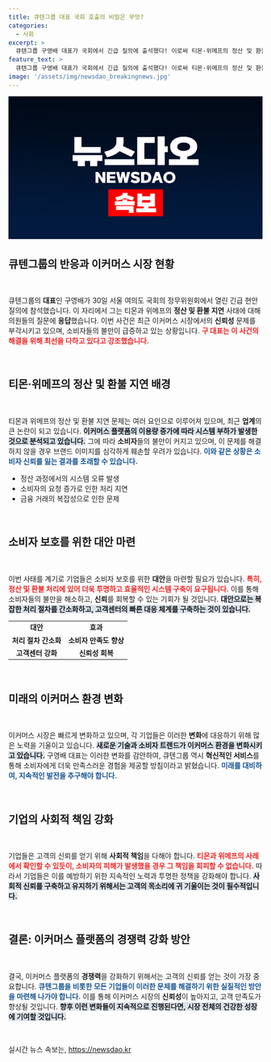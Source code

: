 ```yaml
---
title: 큐텐그룹 대표 국회 호출의 비밀은 무엇?
categories:
  - 사회
excerpt: >
  큐텐그룹 구영배 대표가 국회에서 긴급 질의에 출석했다! 이로써 티몬·위메프의 정산 및 환불 지연 사태의 진실은 밝혀질 수 있을까? 클릭하면 더 많은 이야기를 확인할 수 있다!
feature_text: >
  큐텐그룹 구영배 대표가 국회에서 긴급 질의에 출석했다! 이로써 티몬·위메프의 정산 및 환불 지연 사태의 진실은 밝혀질 수 있을까? 클릭하면 더 많은 이야기를 확인할 수 있다!
image: '/assets/img/newsdao_breakingnews.jpg'
---
```


<p><img src="/assets/img/newsdao_breakingnews.jpg" alt="flaretime 속보" /></p>

<h2 data-ke-size="size26">큐텐그룹의 반응과 이커머스 시장 현황</h2>

<p data-ke-size="size16">&nbsp;</p>

<p>큐텐그룹의 <b>대표</b>인 구영배가 30일 서울 여의도 국회의 정무위원회에서 열린 긴급 현안 질의에 참석했습니다. 이 자리에서 그는 티몬과 위메프의 <b>정산 및 환불 지연</b> 사태에 대해 의원들의 질문에 <b>응답</b>했습니다. 이번 사건은 최근 이커머스 시장에서의 <b>신뢰성</b> 문제를 부각시키고 있으며, 소비자들의 불만이 급증하고 있는 상황입니다. <b><span style="color: #ee2323;">구 대표는 이 사건의 해결을 위해 최선을 다하고 있다고 강조했습니다.</span></b>  </p>

<p data-ke-size="size16">&nbsp;</p>

<h2 data-ke-size="size26">티몬·위메프의 정산 및 환불 지연 배경</h2>

<p data-ke-size="size16">&nbsp;</p>

<p>티몬과 위메프의 정산 및 환불 지연 문제는 여러 요인으로 이루어져 있으며, 최근 <b>업계</b>의 큰 논란이 되고 있습니다. <b><span style="background-color: #21538527;">이커머스 플랫폼의 이용량 증가에 따라 시스템 부하가 발생한 것으로 분석되고 있습니다.</span></b> 그에 따라 <b>소비자</b>들의 불만이 커지고 있으며, 이 문제를 해결하지 않을 경우 브랜드 이미지를 심각하게 훼손할 우려가 있습니다.  <b><span style="color: #1a5490;">이와 같은 상황은 소비자 신뢰를 잃는 결과를 초래할 수 있습니다.</span></b>  </p>

<ul>
    <li>정산 과정에서의 시스템 오류 발생</li>
    <li>소비자의 요청 증가로 인한 처리 지연</li>
    <li>금융 거래의 복잡성으로 인한 문제</li>
</ul>

<p data-ke-size="size16">&nbsp;</p>

<h2 data-ke-size="size26">소비자 보호를 위한 대안 마련</h2>

<p data-ke-size="size16">&nbsp;</p>

<p>이번 사태를 계기로 기업들은 소비자 보호를 위한 <b>대안</b>을 마련할 필요가 있습니다. <b><span style="color: #ee2323;">특히, 정산 및 환불 처리에 있어 더욱 투명하고 효율적인 시스템 구축이 요구됩니다.</span></b> 이를 통해 소비자들의 불만을 해소하고, <b>신뢰</b>를 회복할 수 있는 기회가 될 것입니다. <b><span style="background-color: #21538527;">대안으로는 복잡한 처리 절차를 간소화하고, 고객센터의 빠른 대응 체계를 구축하는 것이 있습니다.</span></b>  </p>

<table>
    <tr>
        <td style="text-align: center; height: 17px;"><b>대안</b></td>
        <td style="text-align: center; height: 17px;"><b>효과</b></td>
    </tr>
    <tr>
        <td style="text-align: center; height: 17px;"><b>처리 절차 간소화</b></td>
        <td style="text-align: center; height: 17px;"><b>소비자 만족도 향상</b></td>
    </tr>
    <tr>
        <td style="text-align: center; height: 17px;"><b>고객센터 강화</b></td>
        <td style="text-align: center; height: 17px;"><b>신뢰성 회복</b></td>
    </tr>
</table>

<p data-ke-size="size16">&nbsp;</p>

<h2 data-ke-size="size26">미래의 이커머스 환경 변화</h2>

<p data-ke-size="size16">&nbsp;</p>

<p>이커머스 시장은 빠르게 변화하고 있으며, 각 기업들은 이러한 <b>변화</b>에 대응하기 위해 많은 노력을 기울이고 있습니다. <b><span style="background-color: #21538527;">새로운 기술과 소비자 트렌드가 이커머스 환경을 변화시키고 있습니다.</span></b> 구영배 대표는 이러한 변화를 감안하여, 큐텐그룹 역시 <b>혁신적인 서비스</b>를 통해 소비자에게 더욱 만족스러운 경험을 제공할 방침이라고 밝혔습니다. <b><span style="color: #1a5490;">미래를 대비하여, 지속적인 발전을 추구해야 합니다.</span></b>  </p>

<p data-ke-size="size16">&nbsp;</p>

<h2 data-ke-size="size26">기업의 사회적 책임 강화</h2>

<p data-ke-size="size16">&nbsp;</p>

<p>기업들은 고객의 신뢰를 얻기 위해 <b>사회적 책임</b>을 다해야 합니다. <b><span style="color: #ee2323;">티몬과 위메프의 사례에서 확인할 수 있듯이, 소비자의 피해가 발생했을 경우 그 책임을 회피할 수 없습니다.</span></b> 따라서 기업들은 이를 예방하기 위한 지속적인 노력과 투명한 정책을 강화해야 합니다. <b><span style="background-color: #21538527;">사회적 신뢰를 구축하고 유지하기 위해서는 고객의 목소리에 귀 기울이는 것이 필수적입니다.</span></b>  </p>

<p data-ke-size="size16">&nbsp;</p>

<h2 data-ke-size="size26">결론: 이커머스 플랫폼의 경쟁력 강화 방안</h2>

<p data-ke-size="size16">&nbsp;</p>

<p>결국, 이커머스 플랫폼의 <b>경쟁력</b>을 강화하기 위해서는 고객의 신뢰를 얻는 것이 가장 중요합니다. <b><span style="color: #1a5490;">큐텐그룹을 비롯한 모든 기업들이 이러한 문제를 해결하기 위한 실질적인 방안을 마련해 나가야 합니다.</span></b> 이를 통해 이커머스 시장의 <b>신뢰성</b>이 높아지고, 고객 만족도가 향상될 것입니다. <b><span style="background-color: #21538527;">향후 이런 변화들이 지속적으로 진행된다면, 시장 전체의 건강한 성장에 기여할 것입니다.</span></b>  </p>

<p data-ke-size="size16">&nbsp;</p>
실시간 뉴스 속보는, <a href="https://newsdao.kr" rel="dofollow">https://newsdao.kr</a>


